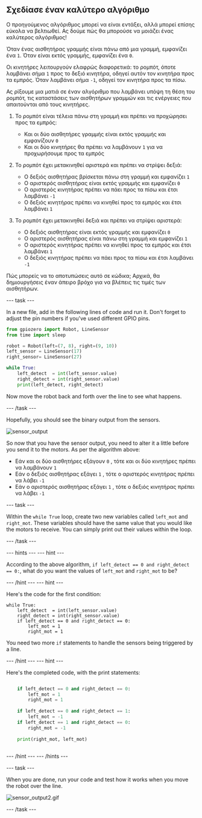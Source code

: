 ## Σχεδίασε έναν καλύτερο αλγόριθμο

Ο προηγούμενος αλγόριθμος μπορεί να είναι εντάξει, αλλά μπορεί επίσης εύκολα να βελτιωθεί. Ας δούμε πώς θα μπορούσε να μοιάζει ένας καλύτερος αλγόριθμος!

Όταν ένας αισθητήρας γραμμής είναι πάνω από μια γραμμή, εμφανίζει ένα `1`. Όταν είναι εκτός γραμμής, εμφανίζει ένα `0`.

Οι κινητήρες λειτουργούν ελαφρώς διαφορετικά: το ρομπότ, όποτε λαμβάνει σήμα `1` προς το δεξιό κινητήρα, οδηγεί αυτόν τον κινητήρα προς τα εμπρός. Όταν λαμβάνει σήμα `-1`, οδηγεί τον κινητήρα προς τα πίσω.

Ας ρίξουμε μια ματιά σε έναν αλγόριθμο που λαμβάνει υπόψη τη θέση του ρομπότ, τις καταστάσεις των αισθητήρων γραμμών και τις ενέργειες που απαιτούνται από τους κινητήρες.

1. Το ρομπότ είναι τέλεια πάνω στη γραμμή και πρέπει να προχώρησει προς τα εμπρός:
    
    - Και οι δύο αισθητήρες γραμμής είναι εκτός γραμμής και εμφανίζουν `0`
    - Και οι δύο κινητήρες θα πρέπει να λαμβάνουν `1` για να προχωρήσουμε προς τα εμπρός

2. Το ρομπότ έχει μετακινηθεί αριστερά και πρέπει να στρίψει δεξιά:
    
    - Ο δεξιός αισθητήρας βρίσκεται πάνω στη γραμμή και εμφανίζει `1`
    - Ο αριστερός αισθητήρας είναι εκτός γραμμής και εμφανίζει `0`
    - Ο αριστερός κινητήρας πρέπει να πάει προς τα πίσω και έτσι λαμβάνει `-1`
    - Ο δεξιός κινητήρας πρέπει να κινηθεί προς τα εμπρός και έτσι λαμβάνει `1`

3. Το ρομπότ έχει μετακινηθεί δεξιά και πρέπει να στρίψει αριστερά:
    
    - Ο δεξιός αισθητήρας είναι εκτός γραμμής και εμφανίζει `0`
    - Ο αριστερός αισθητήρας είναι πάνω στη γραμμή και εμφανίζει `1`
    - Ο αριστερός κινητήρας πρέπει να κινηθεί προς τα εμπρός και έτσι λαμβάνει `1`
    - Ο δεξιός κινητήρας πρέπει να πάει προς τα πίσω και έτσι λαμβάνει `-1`

Πώς μπορείς να το αποτυπώσεις αυτό σε κώδικα; Αρχικά, θα δημιουργήσεις έναν άπειρο βρόχο για να βλέπεις τις τιμές των αισθητήρων.

\--- task \---

In a new file, add in the following lines of code and run it. Don't forget to adjust the pin numbers if you've used different GPIO pins.

```python
from gpiozero import Robot, LineSensor
from time import sleep

robot = Robot(left=(7, 8), right=(9, 10)) 
left_sensor = LineSensor(17)
right_sensor= LineSensor(27)

while True:
    left_detect  = int(left_sensor.value)
    right_detect = int(right_sensor.value)
    print(left_detect, right_detect)
```

Now move the robot back and forth over the line to see what happens.

\--- /task \---

Hopefully, you should see the binary output from the sensors.

![sensor_output](images/sensor_output.gif)

So now that you have the sensor output, you need to alter it a little before you send it to the motors. As per the algorithm above:

- Εάν και οι δύο αισθητήρες εξάγουν `0` , τότε και οι δύο κινητήρες πρέπει να λαμβάνουν `1`
- Εάν ο δεξιός αισθητήρας εξάγει `1` , τότε ο αριστερός κινητήρας πρέπει να λάβει `-1`
- Εάν ο αριστερός αισθητήρας εξάγει `1` , τότε ο δεξιός κινητήρας πρέπει να λάβει `-1`

\--- task \---

Within the `while True` loop, create two new variables called `left_mot` and `right_mot`. These variables should have the same value that you would like the motors to receive. You can simply print out their values within the loop.

\--- /task \---

\--- hints \--- \--- hint \---

According to the above algorithm, `if left_detect == 0 and right_detect == 0:`, what do you want the values of `left_mot` and `right_mot` to be?

\--- /hint \--- \--- hint \---

Here's the code for the first condition:

    while True:
        left_detect  = int(left_sensor.value)
        right_detect = int(right_sensor.value)
        if left_detect == 0 and right_detect == 0:
            left_mot = 1
            right_mot = 1
    

You need two more `if` statements to handle the sensors being triggered by a line.

\--- /hint \--- \--- hint \---

Here's the completed code, with the print statements:

```python while True: left_detect = int(left_sensor.value) right_detect = int(right_sensor.value)

    if left_detect == 0 and right_detect == 0:
        left_mot = 1
        right_mot = 1
    
    if left_detect == 0 and right_detect == 1:
        left_mot = -1
    if left_detect == 1 and right_detect == 0:
        right_mot = -1
    
    print(right_mot, left_mot)
    

```

\--- /hint \--- \--- /hints \---

\--- task \---

When you are done, run your code and test how it works when you move the robot over the line.

![sensor_output2.gif](images/sensor_output2.gif)

\--- /task \---